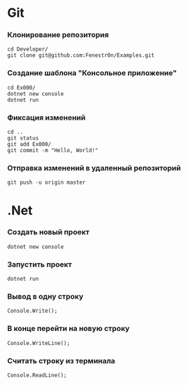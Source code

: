 #  Git
### Клонирование репозитория

    cd Developer/
    git clone git@github.com:Fenestr0n/Examples.git

### Создание шаблона "Консольное приложение"

    cd Ex000/
    dotnet new console
    dotnet run

### Фиксация изменений
    cd ..
    git status
    git add Ex000/
    git commit -m "Hello, World!"

### Отправка изменений в удаленный репозиторий
    git push -u origin master

# .Net

### Создать новый проект
    dotnet new console

### Запустить проект
    dotnet run

### Вывод в одну строку
    Console.Write();

### В конце перейти на новую строку
    Console.WriteLine();

### Считать строку из терминала
    Console.ReadLine();